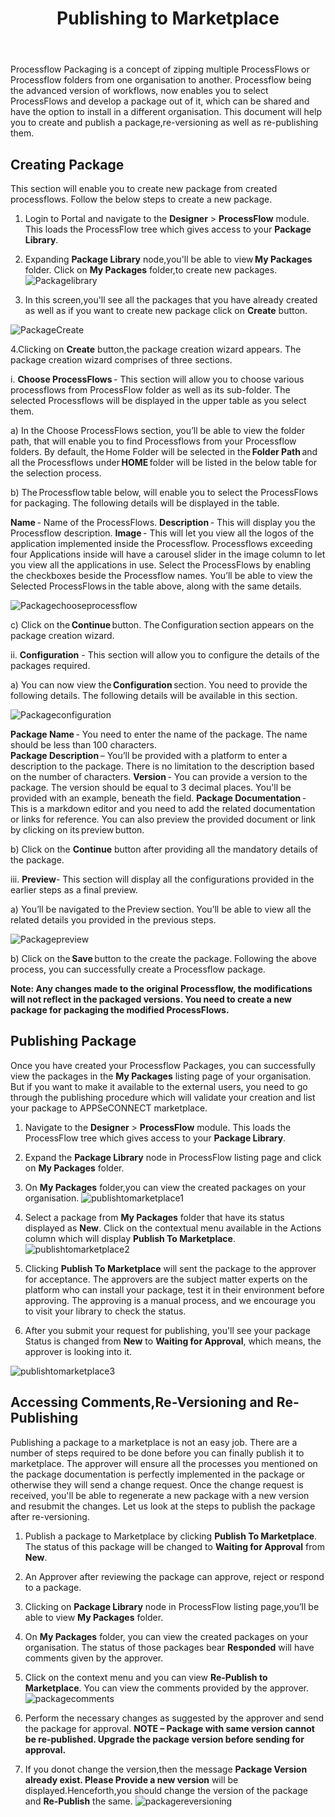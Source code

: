 ﻿---
title: "Publishing to Marketplace"
description: "Publishing to marketplace enables a citizen integrator to get ready access to desired packages as an wehen required."
keywords: "Publishing to marketplace, publishing packages, accessing comments, reversioning, republishing"
toc: true
tag: developers
category: "Processflow"
menus: 
   packagesoverview:
        title: "Publishing to Marketplace"
        weight: 4
        icon: fa fa-file-word-o
        identifier: packageprocessflow
---

Processflow Packaging is a concept of zipping multiple ProcessFlows or Processflow folders from one organisation to another. 
Processflow being the advanced version of workflows, now enables you to select ProcessFlows and develop a package out of it, which can be shared and have the option to install 
in a different organisation. This document will help you to create and publish a package,re-versioning as well as re-publishing them.

## Creating Package

This section will enable you to create new package from created processflows. Follow the below steps to create a new package.

1. Login to Portal and navigate to the **Designer** > **ProcessFlow** module. This loads the ProcessFlow tree which gives access to your **Package Library**. 
2. Expanding **Package Library** node,you'll be able to view **My Packages** folder. Click on **My Packages** folder,to create new packages. 
![Packagelibrary](/staticfiles/processflow/media/packagelibrary.png)

3. In this screen,you'll see all the packages that you have already created as well as if you want to create new package click on **Create** button.

![PackageCreate](/staticfiles/processflow/media/package-create.png)

4.Clicking on **Create** button,the package creation wizard appears. The package creation wizard comprises of three sections.

i. **Choose ProcessFlows** - This section will allow you to choose various processflows from ProcessFlow folder as well as its sub-folder. The selected Processflows will be displayed in the upper table as you select them. 

a) In the Choose ProcessFlows section, you’ll be able to view the folder path, that will enable you to find Processflows from your Processflow folders. By default, the Home Folder will be selected in the **Folder Path** and all the Processflows under **HOME** folder will be listed in the below table for the selection process. 

b) The Processflow table below, will enable you to select the ProcessFlows for packaging. The following details will be displayed in the table. 

   **Name** - Name of the ProcessFlows. 
   **Description** - This will display you the Processflow description. 
   **Image** - This will let you view all the logos of the application implemented inside the Processflow. Processflows exceeding four Applications inside will have a carousel slider in the image column to let you view all the applications in use. 
    Select the ProcessFlows by enabling the checkboxes beside the Processflow names. You’ll be able to view the Selected ProcessFlows in the table above, along with the same details. 

![Packagechooseprocessflow](/staticfiles/processflow/media/package-chooseprocessflow.png)

c) Click on the **Continue** button. The Configuration section appears on the package creation wizard.


ii. **Configuration** - This section will allow you to configure the details of the packages required.

a) You can now view the **Configuration** section. You need to provide the following details. The following details will be available in this section. 

![Packageconfiguration](/staticfiles/processflow/media/package-configuration.png)

**Package Name** - You need to enter the name of the package. The name should be less than 100 characters.  
**Package Description** – You’ll be provided with a platform to enter a description to the package. There is no limitation to the description based on the number of characters. 
**Version** - You can provide a version to the package. The version should be equal to 3 decimal places. You'll be provided with an example, beneath the field. 
**Package Documentation** - This is a markdown editor and you need to add the related documentation or links for reference. You can also preview the provided document or link by clicking on its preview button. 

b) Click on the **Continue** button after providing all the mandatory details of the package.


iii. **Preview**- This section will display all the configurations provided in the earlier steps as a final preview. 

a) You’ll be navigated to the Preview section. You’ll be able to view all the related details you provided in the previous steps. 

![Packagepreview](/staticfiles/processflow/media/package-preview.png)

b) Click on the **Save** button to the create the package. Following the above process, you can successfully create a Processflow package. 

**Note: Any changes made to the original Processflow, the modifications will not reflect in the packaged versions. You need to create a new package for packaging the modified ProcessFlows.** 


## Publishing Package

Once you have created your Processflow Packages, you can successfully view the packages in the **My Packages** listing page of your organisation. But if you want to make it available to the external users, you need to go through the publishing procedure which will validate your creation and list your package to APPSeCONNECT marketplace. 

1. Navigate to the **Designer** > **ProcessFlow** module. This loads the ProcessFlow tree which gives access to your **Package Library**. 
2. Expand the **Package Library** node in ProcessFlow listing page and click on **My Packages** folder. 
3. On **My Packages** folder,you can view the created packages on your organisation. 
![publishtomarketplace1](/staticfiles/processflow/media/publishtomarketplace1.png)

4. Select a package from **My Packages** folder that have its status displayed as **New**. Click on the contextual menu available in the Actions column which will display **Publish To Marketplace**. 
![publishtomarketplace2](/staticfiles/processflow/media/publishtomarketplace2.png)

5. Clicking **Publish To Marketplace** will sent the package to the approver for acceptance. The approvers are the subject matter experts on the platform who can install your package, test it in their environment before approving. The approving is a manual process, and we encourage you to visit your library to check the status. 
6. After you submit your request for publishing, you'll see your package Status is changed from **New** to **Waiting for Approval**, which means, the approver is looking into it. 

![publishtomarketplace3](/staticfiles/processflow/media/publishtomarketplace3.png)


## Accessing Comments,Re-Versioning and Re-Publishing

Publishing a package to a marketplace is not an easy job. There are a number of steps required to be done before you can finally publish it to marketplace. The approver will ensure all the processes you mentioned on the package documentation is perfectly implemented in the package or otherwise they will send a change request. Once the change request is received, you'll be able to regenerate a new package with a new version and resubmit the changes. 
Let us look at the steps to publish the package after re-versioning. 

1. Publish a package to Marketplace by clicking **Publish To Marketplace**. The status of this package will be changed to **Waiting for Approval** from **New**. 
2. An Approver after reviewing the package can approve, reject or respond to a package. 
3. Clicking on **Package Library** node in ProcessFlow listing page,you’ll be able to view **My Packages** folder. 
4. On **My Packages** folder, you can view the created packages on your organisation. The status of those packages bear **Responded** will have comments given by the approver. 
5. Click on the context menu and you can view **Re-Publish to Marketplace**. You can view the comments provided by the approver. 
![packagecomments](/staticfiles/processflow/media/packagecomments.png)

6. Perform the necessary changes as suggested by the approver and send the package for approval.
**NOTE – Package with same version cannot be re-published. Upgrade the package version before sending for approval.** 

7. If you donot change the version,then the message **Package Version already exist. Please Provide a new version** will be displayed.Henceforth,you should change the version of the package and **Re-Publish** the same. 
![packagereversioning](/staticfiles/processflow/media/packagereversioning.png)